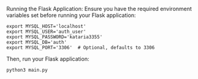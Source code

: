 Running the Flask Application:
Ensure you have the required environment variables set before running your Flask application:

```
export MYSQL_HOST='localhost'
export MYSQL_USER='auth_user'
export MYSQL_PASSWORD='kataria3355'
export MYSQL_DB='auth'
export MYSQL_PORT='3306'  # Optional, defaults to 3306

```
Then, run your Flask application:

```
python3 main.py
```